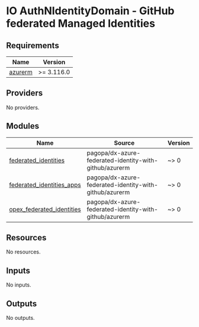 # IO AuthNIdentityDomain - GitHub federated Managed Identities

<!-- markdownlint-disable -->
<!-- BEGINNING OF PRE-COMMIT-TERRAFORM DOCS HOOK -->
## Requirements

| Name | Version |
|------|---------|
| <a name="requirement_azurerm"></a> [azurerm](#requirement\_azurerm) | >= 3.116.0 |

## Providers

No providers.

## Modules

| Name | Source | Version |
|------|--------|---------|
| <a name="module_federated_identities"></a> [federated\_identities](#module\_federated\_identities) | pagopa/dx-azure-federated-identity-with-github/azurerm | ~> 0 |
| <a name="module_federated_identities_apps"></a> [federated\_identities\_apps](#module\_federated\_identities\_apps) | pagopa/dx-azure-federated-identity-with-github/azurerm | ~> 0 |
| <a name="module_opex_federated_identities"></a> [opex\_federated\_identities](#module\_opex\_federated\_identities) | pagopa/dx-azure-federated-identity-with-github/azurerm | ~> 0 |

## Resources

No resources.

## Inputs

No inputs.

## Outputs

No outputs.
<!-- END OF PRE-COMMIT-TERRAFORM DOCS HOOK -->
